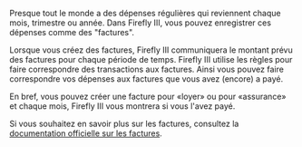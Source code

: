 Presque tout le monde a des dépenses régulières qui reviennent chaque mois, trimestre ou année. Dans Firefly III, vous pouvez enregistrer ces dépenses comme des "factures".

Lorsque vous créez des factures, Firefly III communiquera le montant prévu des factures pour chaque période de temps. Firefly III utilise les règles pour faire correspondre des transactions aux factures. Ainsi vous pouvez faire correspondre vos dépenses aux factures que vous avez (encore) a payé.

En bref, vous pouvez créer une facture pour «loyer» ou pour «assurance» et chaque mois, Firefly III vous montrera si vous l'avez payé.

Si vous souhaitez en savoir plus sur les factures, consultez la [documentation officielle sur les factures](https://docs.firefly-iii.org/advanced-concepts/bills).